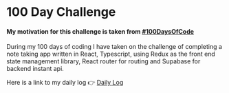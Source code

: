 # 100 Day Challenge

#### My motivation for this challenge is taken from [#100DaysOfCode](https://www.100daysofcode.com/)

During my 100 days of coding I have taken on the challenge of completing a note taking app written in React, Typescript, using Redux as the front end state management library, React router for routing and Supabase for backend instant api.

Here is a link to my daily log :point_right: [Daily Log](log.md)
